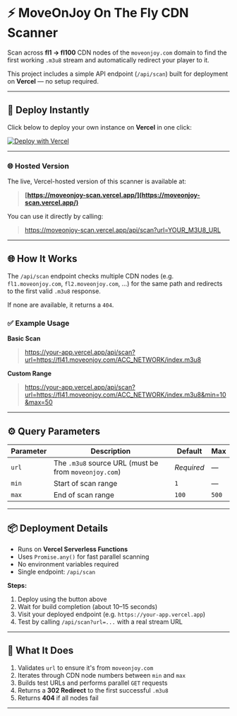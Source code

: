 # ⚡ MoveOnJoy On The Fly CDN Scanner

Scan across **fl1 → fl100** CDN nodes of the `moveonjoy.com` domain to find the first working `.m3u8` stream and automatically redirect your player to it.

This project includes a simple API endpoint (`/api/scan`) built for deployment on **Vercel** — no setup required.

---

## 🚀 Deploy Instantly

Click below to deploy your own instance on **Vercel** in one click:

[![Deploy with Vercel](https://vercel.com/button)](https://vercel.com/new/clone?repository-url=https://github.com/dtankdempsey2/moveonjoy-cdn-scanner&project-name=moveonjoy-cdn-scanner&repository-name=moveonjoy-cdn-scanner)

---

### 🌐 Hosted Version

The live, Vercel-hosted version of this scanner is available at:

> **[https://moveonjoy-scan.vercel.app/](https://moveonjoy-scan.vercel.app/)**  

You can use it directly by calling:

> https://moveonjoy-scan.vercel.app/api/scan?url=YOUR_M3U8_URL

---

## 🌐 How It Works

The `/api/scan` endpoint checks multiple CDN nodes (e.g. `fl1.moveonjoy.com`, `fl2.moveonjoy.com`, …) for the same path and redirects to the first valid `.m3u8` response.

If none are available, it returns a `404`.

### ✅ Example Usage

**Basic Scan**

> https://your-app.vercel.app/api/scan?url=https://fl41.moveonjoy.com/ACC_NETWORK/index.m3u8

**Custom Range**

> https://your-app.vercel.app/api/scan?url=https://fl41.moveonjoy.com/ACC_NETWORK/index.m3u8&min=10&max=50


---

## ⚙️ Query Parameters

| Parameter | Description | Default | Max |
|------------|--------------|----------|-----|
| `url` | The `.m3u8` source URL (must be from `moveonjoy.com`) | *Required* | — |
| `min` | Start of scan range | `1` | — |
| `max` | End of scan range | `100` | `500` |

---

## 📦 Deployment Details

- Runs on **Vercel Serverless Functions**
- Uses `Promise.any()` for fast parallel scanning
- No environment variables required
- Single endpoint: `/api/scan`

**Steps:**
1. Deploy using the button above  
2. Wait for build completion (about 10–15 seconds)  
3. Visit your deployed endpoint (e.g. `https://your-app.vercel.app`)  
4. Test by calling `/api/scan?url=...` with a real stream URL

---

## 🧠 What It Does

1. Validates `url` to ensure it's from `moveonjoy.com`
2. Iterates through CDN node numbers between `min` and `max`
3. Builds test URLs and performs parallel `GET` requests
4. Returns a **302 Redirect** to the first successful `.m3u8`
5. Returns **404** if all nodes fail

---
